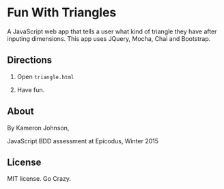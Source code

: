 Fun With Triangles
==============

A JavaScript web app that tells a user what kind of triangle they have after inputing dimensions.
This app uses JQuery, Mocha, Chai and Bootstrap.

Directions
-----

1) Open `triangle.html`

2) Have fun.

About
-----

By Kameron Johnson,

JavaScript BDD assessment at Epicodus, Winter 2015

License
-------

MIT license. Go Crazy.
